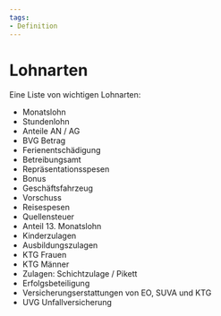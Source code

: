```yaml
---
tags:
- Definition
---
```

# Lohnarten

Eine Liste von wichtigen Lohnarten:

* Monatslohn
* Stundenlohn
* Anteile AN / AG
* BVG Betrag
* Ferienentschädigung
* Betreibungsamt
* Repräsentationsspesen
* Bonus
* Geschäftsfahrzeug
* Vorschuss
* Reisespesen
* Quellensteuer
* Anteil 13. Monatslohn
* Kinderzulagen
* Ausbildungszulagen
* KTG Frauen
* KTG Männer
* Zulagen: Schichtzulage / Pikett
* Erfolgsbeteiligung
* Versicherungserstattungen von EO, SUVA und KTG
* UVG Unfallversicherung